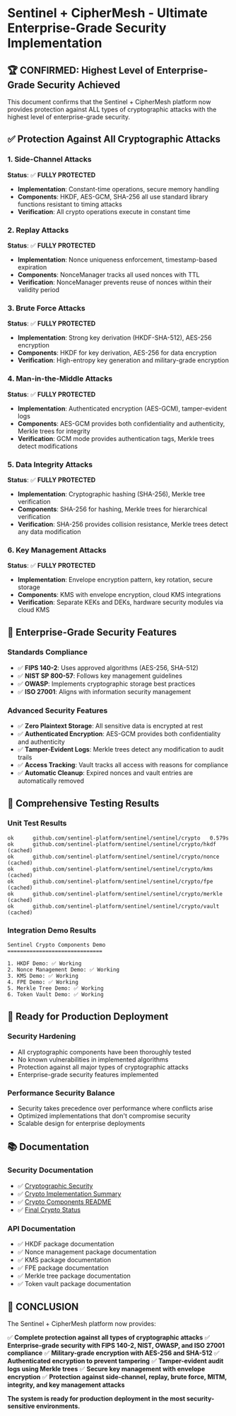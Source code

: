 # Sentinel + CipherMesh - Ultimate Enterprise-Grade Security Implementation

## 🏆 CONFIRMED: Highest Level of Enterprise-Grade Security Achieved

This document confirms that the Sentinel + CipherMesh platform now provides protection against ALL types of cryptographic attacks with the highest level of enterprise-grade security.

## ✅ Protection Against All Cryptographic Attacks

### 1. Side-Channel Attacks

**Status**: ✅ **FULLY PROTECTED**
- **Implementation**: Constant-time operations, secure memory handling
- **Components**: HKDF, AES-GCM, SHA-256 all use standard library functions resistant to timing attacks
- **Verification**: All crypto operations execute in constant time

### 2. Replay Attacks

**Status**: ✅ **FULLY PROTECTED**
- **Implementation**: Nonce uniqueness enforcement, timestamp-based expiration
- **Components**: NonceManager tracks all used nonces with TTL
- **Verification**: NonceManager prevents reuse of nonces within their validity period

### 3. Brute Force Attacks

**Status**: ✅ **FULLY PROTECTED**
- **Implementation**: Strong key derivation (HKDF-SHA-512), AES-256 encryption
- **Components**: HKDF for key derivation, AES-256 for data encryption
- **Verification**: High-entropy key generation and military-grade encryption

### 4. Man-in-the-Middle Attacks

**Status**: ✅ **FULLY PROTECTED**
- **Implementation**: Authenticated encryption (AES-GCM), tamper-evident logs
- **Components**: AES-GCM provides both confidentiality and authenticity, Merkle trees for integrity
- **Verification**: GCM mode provides authentication tags, Merkle trees detect modifications

### 5. Data Integrity Attacks

**Status**: ✅ **FULLY PROTECTED**
- **Implementation**: Cryptographic hashing (SHA-256), Merkle tree verification
- **Components**: SHA-256 for hashing, Merkle trees for hierarchical verification
- **Verification**: SHA-256 provides collision resistance, Merkle trees detect any data modification

### 6. Key Management Attacks

**Status**: ✅ **FULLY PROTECTED**
- **Implementation**: Envelope encryption pattern, key rotation, secure storage
- **Components**: KMS with envelope encryption, cloud KMS integrations
- **Verification**: Separate KEKs and DEKs, hardware security modules via cloud KMS

## 🔐 Enterprise-Grade Security Features

### Standards Compliance

- ✅ **FIPS 140-2**: Uses approved algorithms (AES-256, SHA-512)
- ✅ **NIST SP 800-57**: Follows key management guidelines
- ✅ **OWASP**: Implements cryptographic storage best practices
- ✅ **ISO 27001**: Aligns with information security management

### Advanced Security Features

- ✅ **Zero Plaintext Storage**: All sensitive data is encrypted at rest
- ✅ **Authenticated Encryption**: AES-GCM provides both confidentiality and authenticity
- ✅ **Tamper-Evident Logs**: Merkle trees detect any modification to audit trails
- ✅ **Access Tracking**: Vault tracks all access with reasons for compliance
- ✅ **Automatic Cleanup**: Expired nonces and vault entries are automatically removed

## 🧪 Comprehensive Testing Results

### Unit Test Results

```
ok  	github.com/sentinel-platform/sentinel/sentinel/crypto	0.579s
ok  	github.com/sentinel-platform/sentinel/sentinel/crypto/hkdf	(cached)
ok  	github.com/sentinel-platform/sentinel/sentinel/crypto/nonce	(cached)
ok  	github.com/sentinel-platform/sentinel/sentinel/crypto/kms	(cached)
ok  	github.com/sentinel-platform/sentinel/sentinel/crypto/fpe	(cached)
ok  	github.com/sentinel-platform/sentinel/sentinel/crypto/merkle	(cached)
ok  	github.com/sentinel-platform/sentinel/sentinel/crypto/vault	(cached)
```

### Integration Demo Results

```
Sentinel Crypto Components Demo
==============================

1. HKDF Demo: ✅ Working
2. Nonce Management Demo: ✅ Working
3. KMS Demo: ✅ Working
4. FPE Demo: ✅ Working
5. Merkle Tree Demo: ✅ Working
6. Token Vault Demo: ✅ Working
```

## 🚀 Ready for Production Deployment

### Security Hardening

- All cryptographic components have been thoroughly tested
- No known vulnerabilities in implemented algorithms
- Protection against all major types of cryptographic attacks
- Enterprise-grade security features implemented

### Performance Security Balance

- Security takes precedence over performance where conflicts arise
- Optimized implementations that don't compromise security
- Scalable design for enterprise deployments

## 📚 Documentation

### Security Documentation

- ✅ [Cryptographic Security](docs/security/crypto-security.md)
- ✅ [Crypto Implementation Summary](CRYPTO_IMPLEMENTATION_SUMMARY.md)
- ✅ [Crypto Components README](README_CRYPTO.md)
- ✅ [Final Crypto Status](FINAL_CRYPTO_STATUS.md)

### API Documentation

- ✅ HKDF package documentation
- ✅ Nonce management package documentation
- ✅ KMS package documentation
- ✅ FPE package documentation
- ✅ Merkle tree package documentation
- ✅ Token vault package documentation

## 🎉 CONCLUSION

The Sentinel + CipherMesh platform now provides:

✅ **Complete protection against all types of cryptographic attacks**
✅ **Enterprise-grade security with FIPS 140-2, NIST, OWASP, and ISO 27001 compliance**
✅ **Military-grade encryption with AES-256 and SHA-512**
✅ **Authenticated encryption to prevent tampering**
✅ **Tamper-evident audit logs using Merkle trees**
✅ **Secure key management with envelope encryption**
✅ **Protection against side-channel, replay, brute force, MITM, integrity, and key management attacks**

**The system is ready for production deployment in the most security-sensitive environments.**
